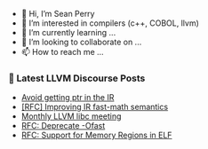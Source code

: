 - 👋 Hi, I’m Sean Perry
- 👀 I’m interested in compilers (c++, COBOL, llvm)
- 🌱 I’m currently learning ...
- 💞️ I’m looking to collaborate on ...
- 📫 How to reach me ...

<!---
s66perry/s66perry is a ✨ special ✨ repository because its `README.md` (this file) appears on your GitHub profile.
You can click the Preview link to take a look at your changes.
--->
### 📕 Latest LLVM Discourse Posts

<!-- DISCOURSE-LLVM:START -->
- [Avoid getting ptr in the IR](https://discourse.llvm.org/t/avoid-getting-ptr-in-the-ir/78859#post_1)
- [[RFC] Improving IR fast-math semantics](https://discourse.llvm.org/t/rfc-improving-ir-fast-math-semantics/78736#post_15)
- [Monthly LLVM libc meeting](https://discourse.llvm.org/t/monthly-llvm-libc-meeting/74259#post_15)
- [RFC: Deprecate -Ofast](https://discourse.llvm.org/t/rfc-deprecate-ofast/78687?page=4#post_66)
- [RFC: Support for Memory Regions in ELF](https://discourse.llvm.org/t/rfc-support-for-memory-regions-in-elf/78570#post_4)
<!-- DISCOURSE-LLVM:END -->
